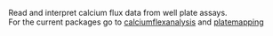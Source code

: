 
Read and interpret calcium flux data from well plate assays. <br>
For the current packages go to 
[calciumflexanalysis](https://github.com/lawrencecollins/calciumflexanalysis) and [platemapping](https://github.com/lawrencecollins/platemapping)
